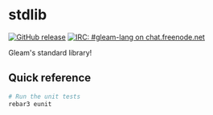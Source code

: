 # stdlib

<a href="https://github.com/gleam-lang/stdlib/releases"><img src="https://img.shields.io/github/release/gleam-lang/stdlib" alt="GitHub release"></a>
<a href="https://webchat.freenode.net/#gleam-lang"><img src="https://img.shields.io/badge/freenode%20chat-%23gleam--lang-blue" alt="IRC: #gleam-lang on chat.freenode.net"></a>


Gleam's standard library!

## Quick reference

```sh
# Run the unit tests
rebar3 eunit
```
